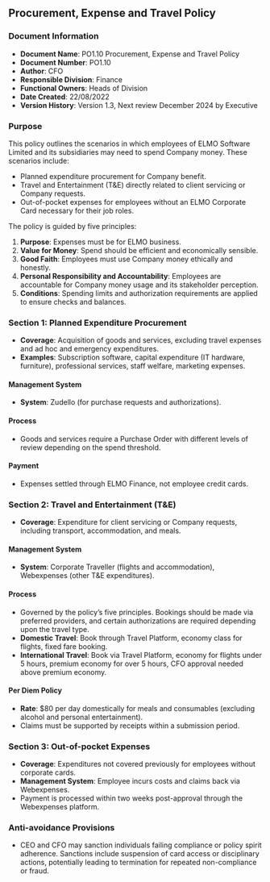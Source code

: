 ## Procurement, Expense and Travel Policy

### Document Information
- **Document Name**: PO1.10 Procurement, Expense and Travel Policy
- **Document Number**: PO1.10
- **Author**: CFO
- **Responsible Division**: Finance
- **Functional Owners**: Heads of Division
- **Date Created**: 22/08/2022
- **Version History**: Version 1.3, Next review December 2024 by Executive

### Purpose
This policy outlines the scenarios in which employees of ELMO Software Limited and its subsidiaries may need to spend Company money. These scenarios include:
- Planned expenditure procurement for Company benefit.
- Travel and Entertainment (T&E) directly related to client servicing or Company requests.
- Out-of-pocket expenses for employees without an ELMO Corporate Card necessary for their job roles.

The policy is guided by five principles:
1. **Purpose**: Expenses must be for ELMO business.
2. **Value for Money**: Spend should be efficient and economically sensible.
3. **Good Faith**: Employees must use Company money ethically and honestly.
4. **Personal Responsibility and Accountability**: Employees are accountable for Company money usage and its stakeholder perception.
5. **Conditions**: Spending limits and authorization requirements are applied to ensure checks and balances.

### Section 1: Planned Expenditure Procurement
- **Coverage**: Acquisition of goods and services, excluding travel expenses and ad hoc and emergency expenditures.
- **Examples**: Subscription software, capital expenditure (IT hardware, furniture), professional services, staff welfare, marketing expenses.
  
#### Management System
- **System**: Zudello (for purchase requests and authorizations).

#### Process
- Goods and services require a Purchase Order with different levels of review depending on the spend threshold.

#### Payment
- Expenses settled through ELMO Finance, not employee credit cards.

### Section 2: Travel and Entertainment (T&E)
- **Coverage**: Expenditure for client servicing or Company requests, including transport, accommodation, and meals.

#### Management System
- **System**: Corporate Traveller (flights and accommodation), Webexpenses (other T&E expenditures).

#### Process
- Governed by the policy’s five principles. Bookings should be made via preferred providers, and certain authorizations are required depending upon the travel type.
- **Domestic Travel**: Book through Travel Platform, economy class for flights, fixed fare booking.
- **International Travel**: Book via Travel Platform, economy for flights under 5 hours, premium economy for over 5 hours, CFO approval needed above premium economy.

#### Per Diem Policy
- **Rate**: $80 per day domestically for meals and consumables (excluding alcohol and personal entertainment).
- Claims must be supported by receipts within a submission period.

### Section 3: Out-of-pocket Expenses
- **Coverage**: Expenditures not covered previously for employees without corporate cards.
- **Management System**: Employee incurs costs and claims back via Webexpenses.
- Payment is processed within two weeks post-approval through the Webexpenses platform.

### Anti-avoidance Provisions
- CEO and CFO may sanction individuals failing compliance or policy spirit adherence. Sanctions include suspension of card access or disciplinary actions, potentially leading to termination for repeated non-compliance or fraud.